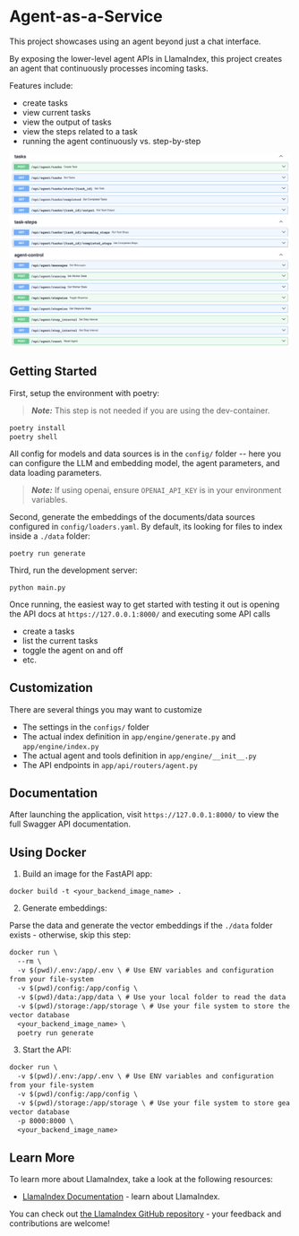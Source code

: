 # Agent-as-a-Service

This project showcases using an agent beyond just a chat interface.

By exposing the lower-level agent APIs in LlamaIndex, this project creates an agent that continuously processes incoming tasks.

Features include:

- create tasks
- view current tasks
- view the output of tasks
- view the steps related to a task
- running the agent continuously vs. step-by-step

![Swagger API](./api.png)

## Getting Started

First, setup the environment with poetry:

> **_Note:_** This step is not needed if you are using the dev-container.

```
poetry install
poetry shell
```

All config for models and data sources is in the `config/` folder -- here you can configure the LLM and embedding model, the agent parameters, and data loading parameters.

> **_Note:_** If using openai, ensure `OPENAI_API_KEY` is in your environment variables.

Second, generate the embeddings of the documents/data sources configured in `config/loaders.yaml`. By default, its looking for files to index inside a `./data` folder:

```
poetry run generate
```

Third, run the development server:

```
python main.py
```

Once running, the easiest way to get started with testing it out is opening the API docs at `https://127.0.0.1:8000/` and executing some API calls

- create a tasks
- list the current tasks
- toggle the agent on and off
- etc.

## Customization

There are several things you may want to customize

- The settings in the `configs/` folder
- The actual index definition in `app/engine/generate.py` and `app/engine/index.py`
- The actual agent and tools definition in `app/engine/__init__.py`
- The API endpoints in `app/api/routers/agent.py`

## Documentation

After launching the application, visit `https://127.0.0.1:8000/` to view the full Swagger API documentation.

## Using Docker

1. Build an image for the FastAPI app:

```
docker build -t <your_backend_image_name> .
```

2. Generate embeddings:

Parse the data and generate the vector embeddings if the `./data` folder exists - otherwise, skip this step:

```
docker run \
  --rm \
  -v $(pwd)/.env:/app/.env \ # Use ENV variables and configuration from your file-system
  -v $(pwd)/config:/app/config \
  -v $(pwd)/data:/app/data \ # Use your local folder to read the data
  -v $(pwd)/storage:/app/storage \ # Use your file system to store the vector database
  <your_backend_image_name> \
  poetry run generate
```

3. Start the API:

```
docker run \
  -v $(pwd)/.env:/app/.env \ # Use ENV variables and configuration from your file-system
  -v $(pwd)/config:/app/config \
  -v $(pwd)/storage:/app/storage \ # Use your file system to store gea vector database
  -p 8000:8000 \
  <your_backend_image_name>
```

## Learn More

To learn more about LlamaIndex, take a look at the following resources:

- [LlamaIndex Documentation](https://docs.llamaindex.ai) - learn about LlamaIndex.

You can check out [the LlamaIndex GitHub repository](https://github.com/run-llama/llama_index) - your feedback and contributions are welcome!
